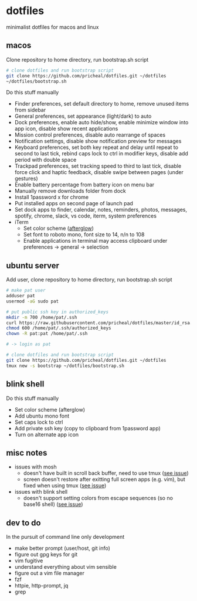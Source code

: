 # dotfiles

minimalist dotfiles for macos and linux

## macos

Clone repository to home directory, run bootstrap.sh script

```sh
# clone dotfiles and run bootstrap script
git clone https://github.com/pricheal/dotfiles.git ~/dotfiles
~/dotfiles/bootstrap.sh
```

Do this stuff manually

* Finder preferences, set default directory to home, remove unused items from sidebar
* General preferences, set appearance (light/dark) to auto
* Dock preferences, enable auto hide/show, enable minimize window into app icon, disable show recent applications
* Mission control preferences, disable auto rearrange of spaces
* Notification settings, disable show notification preview for messages
* Keyboard preferences, set both key repeat and delay until repeat to second to last tick, rebind caps lock to ctrl in modifier keys, disable add period with double space
* Trackpad preferences, set tracking speed to third to last tick, disable force click and haptic feedback, disable swipe between pages (under gestures)
* Enable battery percentage from battery icon on menu bar
* Manually remove downloads folder from dock
* Install 1password x for chrome
* Put installed apps on second page of launch pad
* Set dock apps to finder, calendar, notes, reminders, photos, messages, spotify, chrome, slack, vs code, iterm, system preferences
* iTerm
  * Set color scheme ([afterglow](https://raw.githubusercontent.com/mbadolato/iTerm2-Color-Schemes/master/schemes/Afterglow.itermcolors))
  * Set font to roboto mono, font size to 14, n/n to 108
  * Enable applications in terminal may access clipboard under preferences -> general -> selection

## ubuntu server

Add user, clone repository to home directory, run bootstrap.sh script

```sh
# make pat user
adduser pat
usermod -aG sudo pat

# put public ssh key in authorized_keys
mkdir -m 700 /home/pat/.ssh
curl https://raw.githubusercontent.com/pricheal/dotfiles/master/id_rsa.pub -o /home/pat/.ssh/authorized_keys
chmod 600 /home/pat/.ssh/authorized_keys
chown -R pat:pat /home/pat/.ssh

# -> login as pat

# clone dotfiles and run bootstrap script
git clone https://github.com/pricheal/dotfiles.git ~/dotfiles
tmux new -s bootstrap ~/dotfiles/bootstrap.sh
```

## blink shell

Do this stuff manually

* Set color scheme (afterglow)
* Add ubuntu mono font
* Set caps lock to ctrl
* Add private ssh key (copy to clipboard from 1password app)
* Turn on alternate app icon

## misc notes

* issues with mosh
  * doesn't have built in scroll back buffer, need to use tmux ([see issue](https://github.com/mobile-shell/mosh/issues/2))
  * screen doesn't restore after exitting full screen apps (e.g. vim), but fixed when using tmux ([see issue](https://github.com/mobile-shell/mosh/issues/109))
* issues with blink shell
  * doesn't support setting colors from escape sequences (so no base16 shell) ([see issue](https://github.com/blinksh/blink/issues/540))

## dev to do

In the pursuit of command line only development

* make better prompt (user/host, git info)
* figure out gpg keys for git
* vim fugitive
* understand everything about vim sensible
* figure out a vim file manager
* fzf
* httpie, http-prompt, jq
* grep
